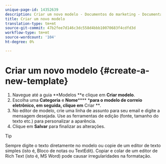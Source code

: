 ```yaml
---
unique-page-id: 14352639
description: Criar um novo modelo - Documentos do marketing - Documentação do produto
title: Criar um novo modelo
translation-type: tm+mt
source-git-commit: 47b2fee7d146c3dc558d4bbb10070683f4cdfd3d
workflow-type: tm+mt
source-wordcount: '104'
ht-degree: 0%

---
```



# Criar um novo modelo {#create-a-new-template}

1. Navegue até a guia **Modelos **e clique em **Criar modelo**.
1. Escolha uma **Categoria** e **Nome****** ***para o modelo de correio eletrônico, em seguida, clique em** Criar ***.*
1. No editor de modelo, crie uma linha de assunto para seu email e digite a mensagem desejada. Use as ferramentas de edição (fonte, tamanho do texto etc.) para personalizar a aparência.
1. Clique em **Salvar** para finalizar as alterações.

>[!TIP]
>
>Sempre digite o texto diretamente no modelo ou copie de um editor de texto simples (isto é, Bloco de notas ou TextEdit). Copiar e colar de um editor de Rich Text (isto é, MS Word) pode causar irregularidades na formatação.

